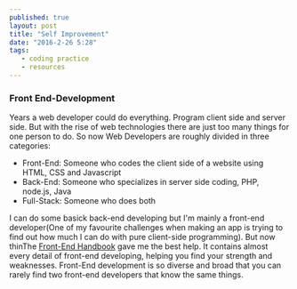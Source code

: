 ```yaml
---
published: true
layout: post
title: "Self Improvement"
date: "2016-2-26 5:28"
tags: 
   - coding practice
   - resources   
---
```


### Front End-Development
Years a web developer could do everything. Program client side and server side. But with the rise of web technologies there are just too many things for one person to do. So now Web Developers are roughly divided in three categories:     

* Front-End: Someone who codes the client side of a website using HTML, CSS and Javascript 
* Back-End: Someone who specializes in server side coding, PHP, node.js, Java 
* Full-Stack: Someone who does both


I can do some basick back-end developing but I'm mainly a front-end developer(One of my favourite challenges when making an app is trying to find out how much I can do with pure client-side programming). But now thinThe [Front-End Handbook](http://www.frontendhandbook.com/) gave me the best help. It contains almost every detail of front-end developing, helping you find your strength and weaknesses. Front-End development is so diverse and broad that you can rarely find two front-end developers that know the same things.  
